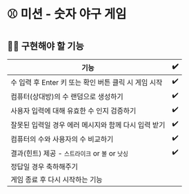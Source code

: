 # ⚾ 미션 - 숫자 야구 게임

## 🧑‍💻 구현해야 할 기능

|기능|✔️|
|---|-|
|수 입력 후 Enter 키 또는 확인 버튼 클릭 시 게임 시작|✔️|
|컴퓨터(상대방)의 수 랜덤으로 생성하기|✔️|
|사용자 입력에 대해 유효한 수 인지 검증하기|✔️|
|잘못된 입력일 경우 에러 메시지와 함께 다시 입력 받기|✔️|
|컴퓨터의 수와 사용자의 수 비교하기|✔️|
|결과(힌트) 제공 - `스트라이크` or `볼` or `낫싱`|✔️|
|정답일 경우 축하해주기| |
|게임 종료 후 다시 시작하는 기능| |